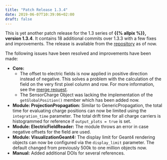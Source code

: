 ```yaml
---
title: "Patch Release 1.3.4"
date: 2019-06-07T10:39:06+02:00
draft: false
---
```


This is yet another patch release for the 1.3 series of  **{{% allpix %}}, version 1.3.4**. It contains 18 additional commits over 1.3.3 with a few fixes and improvements. The release is available from the [repository](https://gitlab.cern.ch/allpix-squared/allpix-squared/) as of now.

The following issues have been resolved and improvements have been made:
<!--more-->

* **Core:**
    * The offset to electric fields is now applied in positive direction instead of negative. This solves a problem with the calculation of the field on the very first pixel column and row. For more information, see the [merge request](https://gitlab.cern.ch/allpix-squared/allpix-squared/merge_requests/211).
    * The SensorCharge Object was lacking the implementation of the `getGlobalPosition()` member which has been added now.
* **Module: ProjectionPropagation:** Similar to GenericPropagation, the total time for evaluating charge positions can now be limited using the `integration_time` parameter. The total drift time for all charge carriers is histogrammed for reference if `output_plots = true` is set.
* **Module: ElectricFieldReader:** The module throws an error in case negative offsets for the field are used.
* **Module: VisualizationGeant4:** The display limit for Geant4 rendering objects can now be configured via the `display_limit` parameter. The default changed from previously 500k to one million objects now.
* **Manual:** Added additional DOIs for several references.
